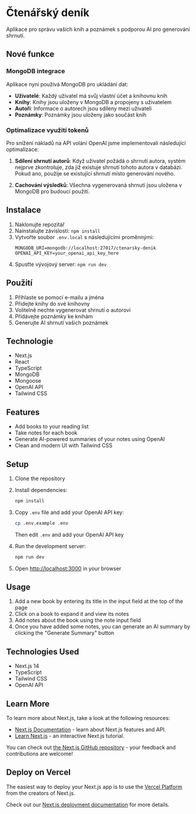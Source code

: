 # Čtenářský deník

Aplikace pro správu vašich knih a poznámek s podporou AI pro generování shrnutí.

## Nové funkce

### MongoDB integrace

Aplikace nyní používá MongoDB pro ukládání dat:

- **Uživatelé**: Každý uživatel má svůj vlastní účet a knihovnu knih
- **Knihy**: Knihy jsou uloženy v MongoDB a propojeny s uživatelem
- **Autoři**: Informace o autorech jsou sdíleny mezi uživateli
- **Poznámky**: Poznámky jsou uloženy jako součást knih

### Optimalizace využití tokenů

Pro snížení nákladů na API volání OpenAI jsme implementovali následující optimalizace:

1. **Sdílení shrnutí autorů**: Když uživatel požádá o shrnutí autora, systém nejprve zkontroluje, zda již existuje shrnutí tohoto autora v databázi. Pokud ano, použije se existující shrnutí místo generování nového.

2. **Cachování výsledků**: Všechna vygenerovaná shrnutí jsou uložena v MongoDB pro budoucí použití.

## Instalace

1. Naklonujte repozitář
2. Nainstalujte závislosti: `npm install`
3. Vytvořte soubor `.env.local` s následujícími proměnnými:
   ```
   MONGODB_URI=mongodb://localhost:27017/ctenarsky-denik
   OPENAI_API_KEY=your_openai_api_key_here
   ```
4. Spusťte vývojový server: `npm run dev`

## Použití

1. Přihlaste se pomocí e-mailu a jména
2. Přidejte knihy do své knihovny
3. Volitelně nechte vygenerovat shrnutí o autorovi
4. Přidávejte poznámky ke knihám
5. Generujte AI shrnutí vašich poznámek

## Technologie

- Next.js
- React
- TypeScript
- MongoDB
- Mongoose
- OpenAI API
- Tailwind CSS

## Features

- Add books to your reading list
- Take notes for each book
- Generate AI-powered summaries of your notes using OpenAI
- Clean and modern UI with Tailwind CSS

## Setup

1. Clone the repository
2. Install dependencies:
   ```bash
   npm install
   ```
3. Copy `.env` file and add your OpenAI API key:

   ```bash
   cp .env.example .env
   ```

   Then edit `.env` and add your OpenAI API key

4. Run the development server:

   ```bash
   npm run dev
   ```

5. Open [http://localhost:3000](http://localhost:3000) in your browser

## Usage

1. Add a new book by entering its title in the input field at the top of the page
2. Click on a book to expand it and view its notes
3. Add notes about the book using the note input field
4. Once you have added some notes, you can generate an AI summary by clicking the "Generate Summary" button

## Technologies Used

- Next.js 14
- TypeScript
- Tailwind CSS
- OpenAI API

## Learn More

To learn more about Next.js, take a look at the following resources:

- [Next.js Documentation](https://nextjs.org/docs) - learn about Next.js features and API.
- [Learn Next.js](https://nextjs.org/learn) - an interactive Next.js tutorial.

You can check out [the Next.js GitHub repository](https://github.com/vercel/next.js) - your feedback and contributions are welcome!

## Deploy on Vercel

The easiest way to deploy your Next.js app is to use the [Vercel Platform](https://vercel.com/new?utm_medium=default-template&filter=next.js&utm_source=create-next-app&utm_campaign=create-next-app-readme) from the creators of Next.js.

Check out our [Next.js deployment documentation](https://nextjs.org/docs/app/building-your-application/deploying) for more details.
